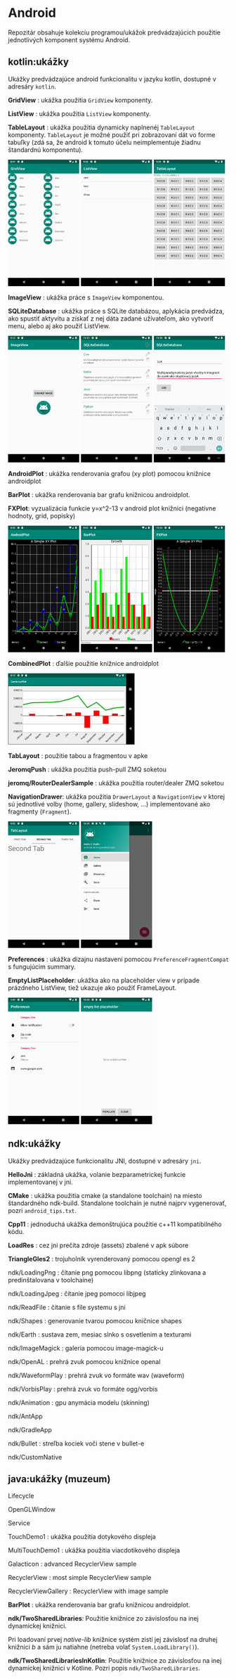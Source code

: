 # Android

Repozitár obsahuje kolekciu programou/ukážok predvádzajúcich použitie jednotlivých komponent systému Android.

## kotlin:ukážky

Ukážky predvádzajúce android funkcionalitu v jazyku kotlin, dostupné v adresáry `kotlin`.

**GridView** : ukážka použitia `GridView` komponenty.

**ListView** : ukážka použitia `ListView` komponenty.

**TableLayout** : ukážka použitia dynamicky naplnenéj `TableLayout` komponenty. `TableLayout` je možné použiť pri zobrazovaní dát vo forme tabuľky (zdá sa, že android k tomuto účelu neimplementuje žiadnu štandardnú komponentu).

![](images/grid_view_small.png "GridView sample screenshot.") ![](images/list_view_small.png "ListView sample screenshot.") ![](images/table_layout_small.png "TableLayout sample screenshot.")


**ImageView** : ukážka práce s `ImageView` komponentou.

**SQLiteDatabase** : ukážka práce s SQLite databázou, aplykácia predvádza, ako spustiť aktyvitu a získať z nej dáta zadané užívateľom, ako vytvoriť menu, alebo aj ako použiť ListView.

![](images/image_view_small.png "ImageView sample screenshot.") ![](images/sqlite_database_small.png "SQLiteDatabase main activity sample screenshot.") ![](images/sqlite_database_edit_activity_small.png "SQLiteDatabase edit activity sample screenshot.")


**AndroidPlot** : ukážka renderovania grafou (xy plot) pomocou knižnice androidplot

**BarPlot** : ukážka renderovania bar grafu knižnicou androidplot.

**FXPlot**: vyzualizácia funkcie y=x^2-13 v android plot knižnici (negatívne hodnoty, grid, popisky)

![](images/simplexy_plot.png "AndroidPlot sample screenshot.") ![](images/barplot.png "BarPlot sample screenshot.") ![](images/fxplot.png "fx plot sample screenshot.")


**CombinedPlot** : ďalšie použitie knižnice androidplot 

![](images/combined_plot.png "fx plot sample screenshot.")


**TabLayout** : použitie tabou a fragmentou v apke

**JeromqPush** : ukážka použitia push-pull ZMQ soketou

**jeromq/RouterDealerSample** : ukážka použitia router/dealer ZMQ soketou

**NavigationDrawer**: ukážka použitia `DrawerLayout` a `NavigationView` v ktorej sú jednotlivé volby (home, gallery, slideshow, ...) implementované ako fragmenty (`Fragment`). 

![](images/tablayout.png "TabLayout sample screenshot.") ![](images/navigation_drawer.png "NavigationDrawer sample screenshot.")


**Preferences** : ukážka dizajnu nastavení pomocou `PreferenceFragmentCompat` s fungujúcim summary.

**EmptyListPlaceholder**: ukážka ako na placeholder view v prípade prázdneho ListView, tiež ukazuje ako použiť FrameLayout.

![](images/preferences.png "Preferences sample screenshot.") ![](images/empty_list_placeholder.png "EmptyListPlaceholder sample screenshot.")


## ndk:ukážky

Ukážky predvádzajúce funkcionalitu JNI, dostupné v adresáry `jni`.

**HelloJni** : základná ukážka, volanie bezparametrickej funkcie implementovanej v jni.

**CMake** : ukážka použitia cmake (a standalone toolchain) na miesto štandardného ndk-build. Standalone toolchain je nutné najprv vygenerovať, pozri `android_tips.txt`.

**Cpp11** : jednoduchá ukážka demonštrujúca použitie c++11 kompatibilného kódu.

**LoadRes** : cez jni prečíta zdroje (assets) zbalené v apk súbore

**TriangleGles2** : trojuholník vyrenderovaný pomocou opengl es 2

ndk/LoadingPng : čítanie png pomocou libpng (staticky zlinkovana a predinštalovana v toolchaine)

ndk/LoadingJpeg : čítanie jpeg pomocoi libjpeg

ndk/ReadFile : čítanie s file systemu s jni

ndk/Shapes : generovanie tvarou pomocou kničnice shapes

ndk/Earth : sustava zem, mesiac slnko s osvetlenim a texturami

ndk/ImageMagick : galeria pomocou image-magick-u

ndk/OpenAL : prehrá zvuk pomocou knižnice openal

ndk/WaveformPlay : prehrá zvuk vo formáte wav (waveform)

ndk/VorbisPlay : prehrá zvuk vo formáte ogg/vorbis

ndk/Animation : gpu anymácia modelu (skinning)

ndk/AntApp

ndk/GradleApp

ndk/Bullet : streľba kociek voči stene v bullet-e

ndk/CustomNative


## java:ukážky (muzeum)

Lifecycle

OpenGLWindow

Service

TouchDemo1 : ukážka použitia dotykového displeja

MultiTouchDemo1 : ukážka použitia viacdotikového displeja

Galacticon : advanced RecyclerView sample

RecyclerView : most simple RecyclerView sample

RecyclerViewGallery : RecyclerView with image sample

**BarPlot** : ukážka renderovania bar grafu knižnicou androidplot.

**ndk/TwoSharedLibraries**: Použitie knižnice zo závislosťou na inej dynamickej knižnici.

Pri loadovaní prvej *native-lib* knižnice systém zistí jej závislosť na druhej knižnici *b* a sám ju natiahne (netreba volať `System.LoadLibrary()`).


**ndk/TwoSharedLibrariesInKotlin**: Použitie knižnice zo závislosťou na inej dynamickej knižnici v Kotline. Pozri popis `ndk/TwoSharedLibraries`.


